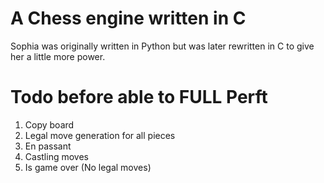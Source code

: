 # A Chess engine written in C

Sophia was originally written in Python but was later rewritten in C to give her a little more power.


# Todo before able to FULL Perft

1. Copy board
2. Legal move generation for all pieces
3. En passant
4. Castling moves
5. Is game over (No legal moves)
